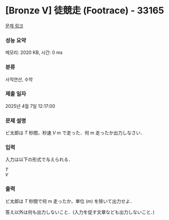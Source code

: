 # [Bronze V] 徒競走 (Footrace) - 33165 

[문제 링크](https://www.acmicpc.net/problem/33165) 

### 성능 요약

메모리: 2020 KB, 시간: 0 ms

### 분류

사칙연산, 수학

### 제출 일자

2025년 4월 7일 12:17:00

### 문제 설명

<p>ビ太郎は <var>T</var> 秒間，秒速 <var>V</var> m で走った．何 m 走ったか出力しなさい．</p>

### 입력 

 <p>入力は以下の形式で与えられる．</p>

<pre><var>T</var>
<var>V</var></pre>

### 출력 

 <p>ビ太郎は <var>T</var> 秒間で何 m 走ったか，単位 (m) を除いて出力せよ．</p>

<p>答え以外は何も出力しないこと．(入力を促す文章なども出力しないこと．)</p>

